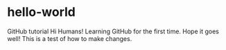 # hello-world
GitHub tutorial
Hi Humans!
Learning GitHub for the first time. Hope it goes well!
This is a test of how to make changes.
